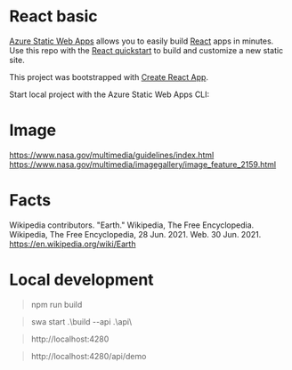 # React basic

[Azure Static Web Apps](https://docs.microsoft.com/azure/static-web-apps/overview) allows you to easily build [React](https://reactjs.org/) apps in minutes. Use this repo with the [React quickstart](https://docs.microsoft.com/azure/static-web-apps/getting-started?tabs=react) to build and customize a new static site.

This project was bootstrapped with [Create React App](https://github.com/facebook/create-react-app).

Start local project with the Azure Static Web Apps CLI:

# Image

https://www.nasa.gov/multimedia/guidelines/index.html
https://www.nasa.gov/multimedia/imagegallery/image_feature_2159.html 

# Facts

Wikipedia contributors. "Earth." Wikipedia, The Free Encyclopedia. Wikipedia, The Free Encyclopedia, 28 Jun. 2021. Web. 30 Jun. 2021.
https://en.wikipedia.org/wiki/Earth 

# Local development
> npm run build

> swa start .\build --api .\api\

> http://localhost:4280

> http://localhost:4280/api/demo